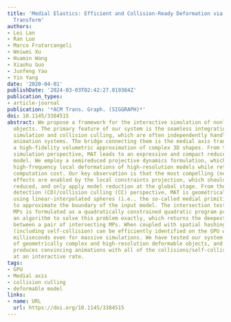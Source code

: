 ```yaml
---
title: 'Medial Elastics: Efficient and Collision-Ready Deformation via Medial Axis
  Transform'
authors:
- Lei Lan
- Ran Luo
- Marco Fratarcangeli
- Weiwei Xu
- Huamin Wang
- Xiaohu Guo
- Junfeng Yao
- Yin Yang
date: '2020-04-01'
publishDate: '2024-03-03T02:42:27.019384Z'
publication_types:
- article-journal
publication: '*ACM Trans. Graph. (SIGGRAPH)*'
doi: 10.1145/3384515
abstract: We propose a framework for the interactive simulation of nonlinear deformable
  objects. The primary feature of our system is the seamless integration of deformable
  simulation and collision culling, which are often independently handled in existing
  animation systems. The bridge connecting them is the medial axis transform (MAT),
  a high-fidelity volumetric approximation of complex 3D shapes. From the physics
  simulation perspective, MAT leads to an expressive and compact reduced nonlinear
  model. We employ a semireduced projective dynamics formulation, which well captures
  high-frequency local deformations of high-resolution models while retaining a low
  computation cost. Our key observation is that the most compelling (nonlinear) deformable
  effects are enabled by the local constraints projection, which should not be aggressively
  reduced, and only apply model reduction at the global stage. From the collision
  detection (CD)/collision culling (CC) perspective, MAT is geometrically versatile
  using linear-interpolated spheres (i.e., the so-called medial primitives (MPs))
  to approximate the boundary of the input model. The intersection test between two
  MPs is formulated as a quadratically constrained quadratic program problem. We give
  an algorithm to solve this problem exactly, which returns the deepest penetration
  between a pair of intersecting MPs. When coupled with spatial hashing, collision
  (including self-collision) can be efficiently identified on the GPU within a few
  milliseconds even for massive simulations. We have tested our system on a variety
  of geometrically complex and high-resolution deformable objects, and our system
  produces convincing animations with all of the collisions/self-collisions well handled
  at an interactive rate.
tags:
- GPU
- Medial axis
- collision culling
- deformable model
links:
- name: URL
  url: https://doi.org/10.1145/3384515
---
```

